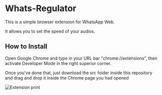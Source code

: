 # Whats-Regulator
<p>This is a simple browser extension for WhatsApp Web.</p>
<p>It allows you to set the speed of your audios.</p>
<h2>How to Install</h2>
<p>Open Google Chrome and type in your URL bar "chrome://extensions", then activate Developer Mode in the right superior corner.</p>
<p>Once you've done that, just download the src folder inside this repository and drag and drop it inside the Chrome page you had opened</p>

<img src="https://i.ibb.co/jbgrmkX/whatsimg.png" alt="Extension print" border="0">
